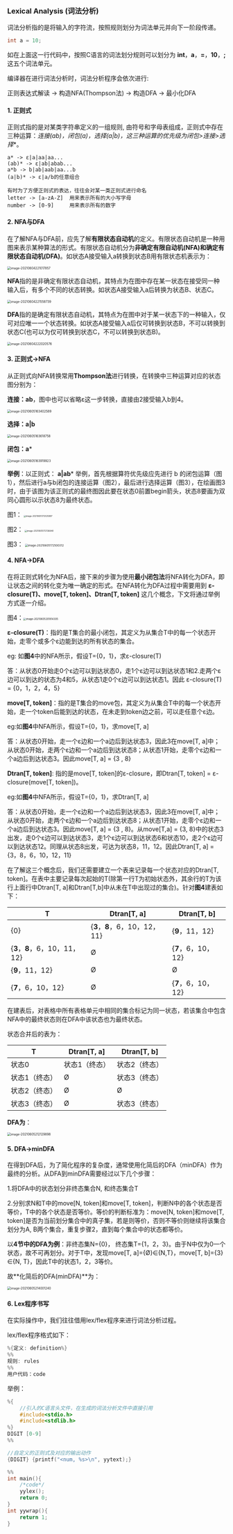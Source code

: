 ### Lexical Analysis (词法分析)

词法分析指的是将输入的字符流，按照规则划分为词法单元并向下一阶段传递。

```c
int a = 10;
```

如在上面这一行代码中，按照C语言的词法划分规则可以划分为 **int**，**a**，**=**，**10**，**;** 这五个词法单元。

编译器在进行词法分析时，词法分析程序会依次进行:

正则表达式解读 -> 构造NFA(Thompson法) -> 构造DFA -> 最小化DFA



#### 1. 正则式 

正则式指的是对某类字符串定义的一组规则, 由符号和字母表组成，正则式中存在三种运算：**连接(ab)，闭包(a*)，选择(a|b)**，这三种运算的优先级为**闭包>连接>选择**。

```
a* -> ε|a|aa|aa...
(ab)* -> ε|ab|abab...
a*b -> b|ab|aab|aa...b
(a|b)* -> ε|a/b的任意组合

有时为了方便正则式的表达，往往会对某一类正则式进行命名
letter -> [a-zA-Z]	用来表示所有的大小写字母
number -> [0-9]		用来表示所有的数字
```



#### 2. NFA与DFA

在了解NFA与DFA前，应先了解**有限状态自动机**的定义。有限状态自动机是一种用图来表示某种算法的形式。有限状态自动机分为**非确定有限自动机(NFA)**和**确定有限状态自动机(DFA)**。如状态A接受输入a转换到状态B用有限状态机表示为：

<img src="assets/image-20210604221017857.png" alt="image-20210604221017857" style="zoom:50%;" />

**NFA**指的是非确定有限状态自动机，其特点为在图中存在某一状态在接受同一种输入后，有多个不同的状态转换。如状态A接受输入a后转换为状态B、状态C。

<img src="assets/image-20210604221558739.png" alt="image-20210604221558739" style="zoom:50%;" />

**DFA**指的是确定有限状态自动机，其特点为在图中对于某一状态下的一种输入，仅可对应唯一一个状态转换。如状态A接受输入a后仅可转换到状态B，不可以转换到状态C(也可以为仅可转换到状态C，不可以转换到状态B)。

<img src="assets/image-20210604222020576.png" alt="image-20210604222020576" style="zoom:50%;" />



#### 3. 正则式->NFA

从正则式向NFA转换常用**Thompson法**进行转换，在转换中三种运算对应的状态图分别为：

**连接：ab**，图中也可以省略ε这一步转换，直接由2接受输入b到4。

<img src="assets/image-20210605163402589.png" alt="image-20210605163402589" style="zoom:50%;" />

**选择：a|b**

<img src="assets/image-20210605163618758.png" alt="image-20210605163618758" style="zoom:50%;" />

**闭包：a***

<img src="assets/image-20210605163919923.png" alt="image-20210605163919923" style="zoom:50%;" />



**举例**：以正则式： **a|ab***  举例，首先根据算符优先级应先进行 b 的闭包运算（图1），然后进行a与b闭包的连接运算（图2），最后进行选择运算（图3），在绘画图3时，由于该图为该正则式的最终图因此要在状态0前置begin箭头，状态8要画为双同心圆形以示状态8为最终状态。

图1：
<img src="assets/image-20210605172025897.png" alt="image-20210605172025897" style="zoom:33%;" />

图2：
<img src="assets/image-20210605172136648.png" alt="image-20210605172136648" style="zoom:33%;" />

图3：
<img src="assets/image-20210605172500312.png" alt="image-20210605172500312" style="zoom:45%;" />



#### 4. NFA->DFA

在将正则式转化为NFA后，接下来的步骤为使用**最小闭包法**将NFA转化为DFA，即让状态之间的转化变为唯一确定的形式。在NFA转化为DFA过程中需要用到 **ε-closure(T)、move[T, token]、Dtran[T, token]** 这几个概念，下文将通过举例方式逐一介绍。

图4：<img src="assets/image-20210605201814305.png" alt="image-20210605201814305" style="zoom:40%;" />

**ε-closure(T)**：指的是T集合的最小闭包，其定义为从集合T中的每一个状态开始，走零个或多个ε边能到达的所有状态的集合。

eg: 如**图4**中的NFA所示，假设T={0，1}，求ε-closure(T)

答：从状态0开始走0个ε边可以到达状态0，走1个ε边可以到达状态1和2.走两个ε边可以到达的状态为4和5，从状态1走0个ε边可以到达状态1。因此 ε-closure(T) = {0，1，2，4，5}



**move[T, token]**：指的是T集合的move包，其定义为从集合T中的每一个状态开始，走一个token后能到达的状态，在未走到token边之前，可以走任意个ε边。

eg:如**图4**中NFA所示，假设T={0，1}，求move[T, a]

答：从状态0开始，走一个ε边和一个a边后到达状态3，因此3在move[T, a]中；从状态0开始，走两个ε边和一个a边后到达状态8；从状态1开始，走零个ε边和一个a边后到达状态3。因此move[T, a] = {3 , 8}



**Dtran[T, token]**: 指的是move[T, token]的ε-closure，即Dtran[T, token] = ε-closure(move[T, token])。

eg:如**图4**中NFA所示，假设T={0，1}，求Dtran[T, a]

答：从状态0开始，走一个ε边和一个a边后到达状态3，因此3在move[T, a]中；从状态0开始，走两个ε边和一个a边后到达状态8；从状态1开始，走零个ε边和一个a边后到达状态3。因此move[T, a] = {3 , 8}。从move[T,a] = {3, 8}中的状态3出发，走0个ε边可以到达状态3，走1个ε边可以到达状态6和状态10，走2个ε边可以到达状态12。同理从状态8出发，可达为状态8，11，12。因此Dtran[T, a] = {3，8，6，10，12，11}



在了解这三个概念后，我们还需要建立一个表来记录每一个状态对应的Dtran[T, token]。在表中主要记录每次起始的T(除第一行T为初始状态外，其余行的T为该行上面行中Dtran[T, a]和Dtran[T,b]中从未在T中出现过的集合)。针对**图4**建表如下：

| T                             | Dtran[T, a]                   | Dtran[T, b]        |
| ----------------------------- | ----------------------------- | ------------------ |
| {0}                           | {**3**，**8**，6，10，12，11} | {**9**，11，12}    |
| {**3**，**8**，6，10，11，12} | Ø                             | {**7**，6，10，12} |
| {**9**，11，12}               | Ø                             | Ø                  |
| {**7**，6，10，12}            | Ø                             | {**7**，6，10，12} |

在建表后，对表格中所有表格单元中相同的集合标记为同一状态，若该集合中包含NFA中的最终状态则在DFA中该状态也为最终状态。

状态合并后的表为：

| T             | Dtran[T, a]   | Dtran[T, b]   |
| ------------- | ------------- | ------------- |
| 状态0         | 状态1（终态） | 状态2（终态） |
| 状态1（终态） | Ø             | 状态3（终态） |
| 状态2（终态） | Ø             | Ø             |
| 状态3（终态） | Ø             | 状态3（终态） |

**DFA为**：

<img src="assets/image-20210605212129898.png" alt="image-20210605212129898" style="zoom:50%;"/>



#### 5. DFA->minDFA

在得到DFA后，为了简化程序的复杂度，通常使用化简后的DFA（minDFA）作为最终的分析。从DFA到minDFA需要经过以下几个步骤：

1.将DFA中的状态划分非终态集合N, 和终态集合T

2.分别求N和T中的move[N, token]和move[T, token]，判断N中的各个状态是否等价，T中的各个状态是否等价。等价的判断标准为：move[N, token]和move[T, token]是否为当前划分集合中的真子集，若是则等价，否则不等价则继续将该集合划分为A, B两个集合，重复步骤2，直到每个集合中的状态都等价。

以**4节中的DFA为例**：非终态集N={0}， 终态集T={1，2，3}。由于N中仅为0一个状态，故不可再划分。对于T中，发现move[T, a]={Ø}∈{N,T}，move[T, b]={3}∈{N, T}，因此T中的状态1，2，3等价。

故**化简后的DFA(minDFA)**为：

<img src="assets/image-20210605214001240.png" alt="image-20210605214001240" style="zoom:50%;"/>



#### 6. Lex程序书写

在实际操作中，我们往往借用lex/flex程序来进行词法分析过程。

lex/flex程序格式如下：

```c
%{定义: definition%}
%%
规则: rules
%%
用户代码：code
```

举例：

```c
%{
    //引入的C语言头文件，在生成的词法分析文件中直接引用
	#include<stdio.h>
	#include<stdlib.h>
%}
DIGIT [0-9]
%%

//自定义的正则式及对应的输出动作
{DIGIT} {printf("<num, %s>\n", yytext);}

%%
int main(){
    /*code*/
	yylex();
	return 0;
}
int yywrap(){
	return 1;
}
```

